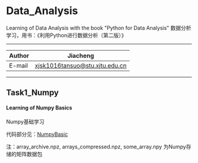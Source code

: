 # Data_Analysis

Learning of Data Analysis with the book "Python for Data Analysis"
数据分析学习，用书：《利用Python进行数据分析（第二版）》

****

|Author|Jiacheng|
|---|---
|E-mail|xjsk1016tansuo@stu.xjtu.edu.cn

****

## Task1_Numpy

#### Learning of Numpy Basics 
Numpy基础学习

代码部分见：[NumpyBasic](./Task1_Numpy/NumpyBasic.ipynb)

注：array_archive.npz, arrays_compressed.npz, some_array.npy 为Numpy存储的矩阵数据包

